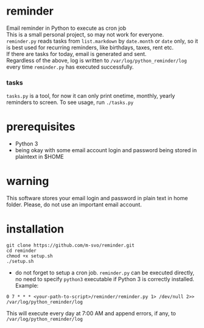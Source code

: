 # reminder  
Email reminder in Python to execute as cron job  
This is a small personal project, so may not work for everyone.  
`reminder.py` reads tasks from `list.markdown` by `date.month` or `date` only, so it is best used for recurring reminders, like birthdays, taxes, rent etc.  
If there are tasks for today, email is generated and sent.  
Regardless of the above, log is written to `/var/log/python_reminder/log` every time `reminder.py` has executed successfully.  

### tasks  
`tasks.py` is a tool, for now it can only print onetime, monthly, yearly reminders to screen. To see usage, run `./tasks.py`  

# prerequisites  
- Python 3  
- being okay with some email account login and password being stored in plaintext in $HOME  

# warning  
This software stores your email login and password in plain text in home folder. Please, do not use an important email account.  

# installation  
```
git clone https://github.com/m-svo/reminder.git
cd reminder
chmod +x setup.sh
./setup.sh
```  
- do not forget to setup a cron job. `reminder.py` can be executed directly, no need to specify `python3` executable if Python 3 is correctly installed. Example:  
```
0 7 * * * <your-path-to-script>/reminder/reminder.py 1> /dev/null 2>> /var/log/python_reminder/log
```  
This will execute every day at 7:00 AM and append errors, if any, to `/var/log/python_reminder/log`
